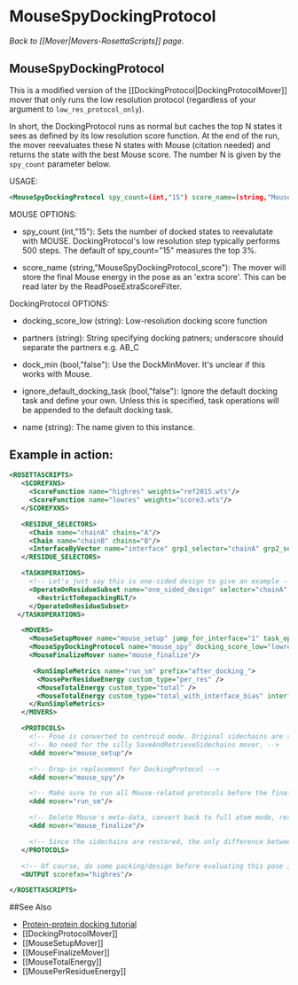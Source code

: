 # MouseSpyDockingProtocol
*Back to [[Mover|Movers-RosettaScripts]] page.*
## MouseSpyDockingProtocol

This is a modified version of the [[DockingProtocol|DockingProtocolMover]] mover
that only runs the low resolution protocol
(regardless of your argument to `low_res_protocol_only`).

In short, the DockingProtocol runs as normal but caches the top N states it sees
as defined by its low resolution score function.
At the end of the run, the mover reevaluates these N states with Mouse (citation needed)
and returns the state with the best Mouse score.
The number N is given by the `spy_count` parameter below.

USAGE:

```xml
<MouseSpyDockingProtocol spy_count=(int,"15") score_name=(string,"MouseSpyDockingProtocol_score") docking_score_low=(string) partners=(string) ignore_default_docking_task=(bool,"false") name=(string)/>
```

MOUSE OPTIONS:

-	spy\_count (int,"15"):  Sets the number of docked states to reevalutate with MOUSE. DockingProtocol's low resolution step typically performs 500 steps. The default of spy\_count="15" measures the top 3%.

-	score\_name (string,"MouseSpyDockingProtocol\_score"):  The mover will store the final Mouse energy in the pose as an 'extra score'. This can be read later by the ReadPoseExtraScoreFilter.

DockingProtocol OPTIONS:

-	docking\_score\_low (string):  Low-resolution docking score function

-	partners (string):  String specifying docking patners; underscore should separate the partners e.g. AB\_C

-	dock\_min (bool,"false"):  Use the DockMinMover. It's unclear if this works with Mouse.

-	ignore\_default\_docking\_task (bool,"false"):  Ignore the default docking task and define your own. Unless this is specified, task operations will be appended to the default docking task.

-	name (string):  The name given to this instance.

## Example in action:

```xml
<ROSETTASCRIPTS>
   <SCOREFXNS>
     <ScoreFunction name="highres" weights="ref2015.wts"/>
     <ScoreFunction name="lowres" weights="score3.wts"/>
   </SCOREFXNS>

   <RESIDUE_SELECTORS>
     <Chain name="chainA" chains="A"/>
     <Chain name="chainB" chains="B"/>
     <InterfaceByVector name="interface" grp1_selector="chainA" grp2_selector="chainB"/>
   </RESIDUE_SELECTORS>

   <TASKOPERATIONS>
     <!-- Let's just say this is one-sided design to give an example -->
     <OperateOnResidueSubset name="one_sided_design" selector="chainA" >
       <RestrictToRepackingRLT/>
     </OperateOnResidueSubset>
  </TASKOPERATIONS>

   <MOVERS>
     <MouseSetupMover name="mouse_setup" jump_for_interface="1" task_operations="one_sided_design" />
     <MouseSpyDockingProtocol name="mouse_spy" docking_score_low="lowres" spy_count="15"/>
     <MouseFinalizeMover name="mouse_finalize"/>

      <RunSimpleMetrics name="run_sm" prefix="after_docking_">
       <MousePerResidueEnergy custom_type="per_res" />
       <MouseTotalEnergy custom_type="total" />
       <MouseTotalEnergy custom_type="total_with_interface_bias" interface_residues="interface" add_interface_size_bonus="true" />
     </RunSimpleMetrics>
   </MOVERS>

   <PROTOCOLS>
     <!-- Pose is converted to centroid mode. Original sidechains are stored in the pose. -->
     <!-- No need for the silly SaveAndRetrieveSidechains mover. -->
     <Add mover="mouse_setup"/>

     <!-- Drop-in replacement for DockingProtocol -->
     <Add mover="mouse_spy"/>

     <!-- Make sure to run all Mouse-related protocols before the finalize mover, including simple metrics -->
     <Add mover="run_sm"/>

     <!-- Delete Mouse's meta-data, convert back to full atom mode, restore original sidechains -->
     <Add mover="mouse_finalize"/>

     <!-- Since the sidechains are restored, the only difference between current pose and the original pose is the jump (docking) -->
   </PROTOCOLS>

   <!-- Of course, do some packing/design before evaluating this pose in high res -->
   <OUTPUT scorefxn="highres"/>

</ROSETTASCRIPTS>
```

##See Also

* [Protein-protein docking tutorial](https://www.rosettacommons.org/demos/latest/tutorials/Protein-Protein-Docking/Protein-Protein-Docking)
* [[DockingProtocolMover]]
* [[MouseSetupMover]]
* [[MouseFinalizeMover]]
* [[MouseTotalEnergy]]
* [[MousePerResidueEnergy]]
